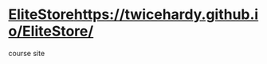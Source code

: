 # [EliteStore](https://twicehardy.github.io/EliteStore/)https://twicehardy.github.io/EliteStore/
course site
